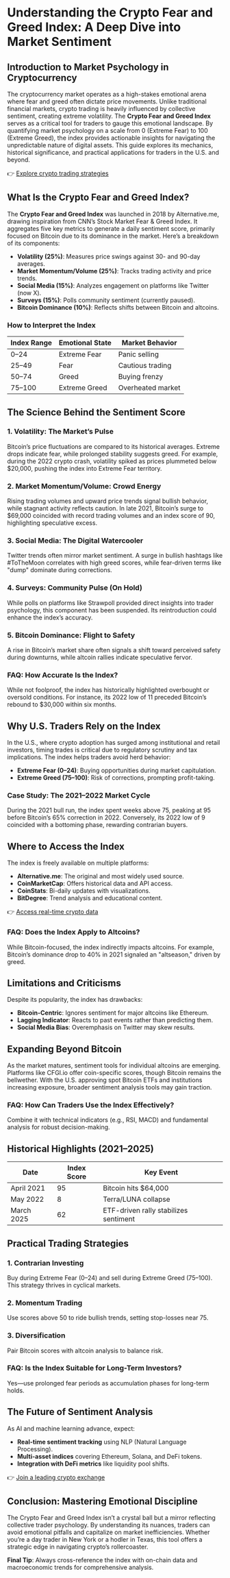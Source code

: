 # Understanding the Crypto Fear and Greed Index: A Deep Dive into Market Sentiment

## Introduction to Market Psychology in Cryptocurrency  

The cryptocurrency market operates as a high-stakes emotional arena where fear and greed often dictate price movements. Unlike traditional financial markets, crypto trading is heavily influenced by collective sentiment, creating extreme volatility. The **Crypto Fear and Greed Index** serves as a critical tool for traders to gauge this emotional landscape. By quantifying market psychology on a scale from 0 (Extreme Fear) to 100 (Extreme Greed), the index provides actionable insights for navigating the unpredictable nature of digital assets. This guide explores its mechanics, historical significance, and practical applications for traders in the U.S. and beyond.  

👉 [Explore crypto trading strategies](https://bit.ly/okx-bonus)  

## What Is the Crypto Fear and Greed Index?  

The **Crypto Fear and Greed Index** was launched in 2018 by Alternative.me, drawing inspiration from CNN’s Stock Market Fear & Greed Index. It aggregates five key metrics to generate a daily sentiment score, primarily focused on Bitcoin due to its dominance in the market. Here’s a breakdown of its components:  

- **Volatility (25%)**: Measures price swings against 30- and 90-day averages.  
- **Market Momentum/Volume (25%)**: Tracks trading activity and price trends.  
- **Social Media (15%)**: Analyzes engagement on platforms like Twitter (now X).  
- **Surveys (15%)**: Polls community sentiment (currently paused).  
- **Bitcoin Dominance (10%)**: Reflects shifts between Bitcoin and altcoins.  

### How to Interpret the Index  

| **Index Range** | **Emotional State** | **Market Behavior** |  
|------------------|---------------------|---------------------|  
| 0–24             | Extreme Fear        | Panic selling       |  
| 25–49            | Fear                | Cautious trading    |  
| 50–74            | Greed               | Buying frenzy       |  
| 75–100           | Extreme Greed       | Overheated market   |  

## The Science Behind the Sentiment Score  

### 1. Volatility: The Market’s Pulse  
Bitcoin’s price fluctuations are compared to its historical averages. Extreme drops indicate fear, while prolonged stability suggests greed. For example, during the 2022 crypto crash, volatility spiked as prices plummeted below $20,000, pushing the index into Extreme Fear territory.  

### 2. Market Momentum/Volume: Crowd Energy  
Rising trading volumes and upward price trends signal bullish behavior, while stagnant activity reflects caution. In late 2021, Bitcoin’s surge to $69,000 coincided with record trading volumes and an index score of 90, highlighting speculative excess.  

### 3. Social Media: The Digital Watercooler  
Twitter trends often mirror market sentiment. A surge in bullish hashtags like #ToTheMoon correlates with high greed scores, while fear-driven terms like "dump" dominate during corrections.  

### 4. Surveys: Community Pulse (On Hold)  
While polls on platforms like Strawpoll provided direct insights into trader psychology, this component has been suspended. Its reintroduction could enhance the index’s accuracy.  

### 5. Bitcoin Dominance: Flight to Safety  
A rise in Bitcoin’s market share often signals a shift toward perceived safety during downturns, while altcoin rallies indicate speculative fervor.  

### FAQ: How Accurate Is the Index?  
While not foolproof, the index has historically highlighted overbought or oversold conditions. For instance, its 2022 low of 11 preceded Bitcoin’s rebound to $30,000 within six months.  

## Why U.S. Traders Rely on the Index  

In the U.S., where crypto adoption has surged among institutional and retail investors, timing trades is critical due to regulatory scrutiny and tax implications. The index helps traders avoid herd behavior:  

- **Extreme Fear (0–24)**: Buying opportunities during market capitulation.  
- **Extreme Greed (75–100)**: Risk of corrections, prompting profit-taking.  

### Case Study: The 2021–2022 Market Cycle  
During the 2021 bull run, the index spent weeks above 75, peaking at 95 before Bitcoin’s 65% correction in 2022. Conversely, its 2022 low of 9 coincided with a bottoming phase, rewarding contrarian buyers.  

## Where to Access the Index  

The index is freely available on multiple platforms:  
- **Alternative.me**: The original and most widely used source.  
- **CoinMarketCap**: Offers historical data and API access.  
- **CoinStats**: Bi-daily updates with visualizations.  
- **BitDegree**: Trend analysis and educational content.  

👉 [Access real-time crypto data](https://bit.ly/okx-bonus)  

### FAQ: Does the Index Apply to Altcoins?  
While Bitcoin-focused, the index indirectly impacts altcoins. For example, Bitcoin’s dominance drop to 40% in 2021 signaled an "altseason," driven by greed.  

## Limitations and Criticisms  

Despite its popularity, the index has drawbacks:  
- **Bitcoin-Centric**: Ignores sentiment for major altcoins like Ethereum.  
- **Lagging Indicator**: Reacts to past events rather than predicting them.  
- **Social Media Bias**: Overemphasis on Twitter may skew results.  

## Expanding Beyond Bitcoin  

As the market matures, sentiment tools for individual altcoins are emerging. Platforms like CFGI.io offer coin-specific scores, though Bitcoin remains the bellwether. With the U.S. approving spot Bitcoin ETFs and institutions increasing exposure, broader sentiment analysis tools may gain traction.  

### FAQ: How Can Traders Use the Index Effectively?  
Combine it with technical indicators (e.g., RSI, MACD) and fundamental analysis for robust decision-making.  

## Historical Highlights (2021–2025)  

| **Date**       | **Index Score** | **Key Event**                          |  
|----------------|-----------------|----------------------------------------|  
| April 2021     | 95              | Bitcoin hits $64,000                   |  
| May 2022       | 8               | Terra/LUNA collapse                    |  
| March 2025     | 62              | ETF-driven rally stabilizes sentiment  |  

## Practical Trading Strategies  

### 1. Contrarian Investing  
Buy during Extreme Fear (0–24) and sell during Extreme Greed (75–100). This strategy thrives in cyclical markets.  

### 2. Momentum Trading  
Use scores above 50 to ride bullish trends, setting stop-losses near 75.  

### 3. Diversification  
Pair Bitcoin scores with altcoin analysis to balance risk.  

### FAQ: Is the Index Suitable for Long-Term Investors?  
Yes—use prolonged fear periods as accumulation phases for long-term holds.  

## The Future of Sentiment Analysis  

As AI and machine learning advance, expect:  
- **Real-time sentiment tracking** using NLP (Natural Language Processing).  
- **Multi-asset indices** covering Ethereum, Solana, and DeFi tokens.  
- **Integration with DeFi metrics** like liquidity pool shifts.  

👉 [Join a leading crypto exchange](https://bit.ly/okx-bonus)  

## Conclusion: Mastering Emotional Discipline  

The Crypto Fear and Greed Index isn’t a crystal ball but a mirror reflecting collective trader psychology. By understanding its nuances, traders can avoid emotional pitfalls and capitalize on market inefficiencies. Whether you’re a day trader in New York or a hodler in Texas, this tool offers a strategic edge in navigating crypto’s rollercoaster.  

**Final Tip**: Always cross-reference the index with on-chain data and macroeconomic trends for comprehensive analysis.